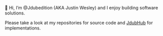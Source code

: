 👋 Hi, I’m @Jdubedition (AKA Justin Wesley) and I enjoy building software solutions.

Please take a look at my repositories for source code and [JdubHub](https://hub.jdubedition.com) for implementations.
